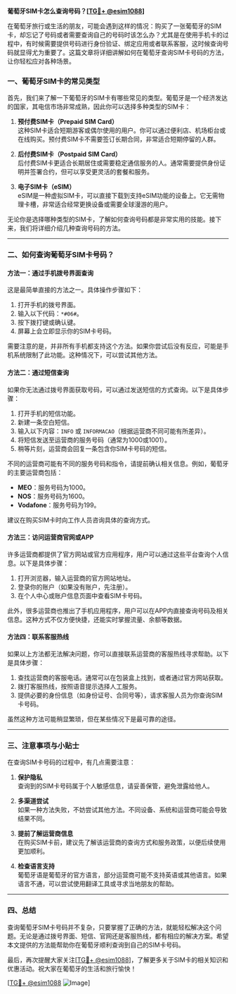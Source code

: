 **葡萄牙SIM卡怎么查询号码？[[TG💪+ @esim1088](https://t.me/s/esim1088)]**

在葡萄牙旅行或生活的朋友，可能会遇到这样的情况：购买了一张葡萄牙的SIM卡，却忘记了号码或者需要查询自己的号码时该怎么办？尤其是在使用手机卡的过程中，有时候需要提供号码进行身份验证、绑定应用或者联系客服，这时候查询号码就显得尤为重要了。这篇文章将详细讲解如何在葡萄牙查询SIM卡号码的方法，让你轻松应对各种场景。

### 一、葡萄牙SIM卡的常见类型

首先，我们来了解一下葡萄牙的SIM卡有哪些常见的类型。葡萄牙是一个经济发达的国家，其电信市场非常成熟，因此你可以选择多种类型的SIM卡：

1. **预付费SIM卡（Prepaid SIM Card）**  
   这种SIM卡适合短期游客或偶尔使用的用户。你可以通过便利店、机场柜台或在线购买。预付费SIM卡不需要签订长期合同，非常适合短期停留的人群。

2. **后付费SIM卡（Postpaid SIM Card）**  
   后付费SIM卡更适合长期居住或需要稳定通信服务的人。通常需要提供身份证明并签署合约，但可以享受更灵活的套餐和服务。

3. **电子SIM卡（eSIM）**  
   eSIM是一种虚拟SIM卡，可以直接下载到支持eSIM功能的设备上。它无需物理卡槽，非常适合经常更换设备或需要全球漫游的用户。

无论你是选择哪种类型的SIM卡，了解如何查询号码都是非常实用的技能。接下来，我们将详细介绍几种查询号码的方法。

---

### 二、如何查询葡萄牙SIM卡号码？

#### 方法一：通过手机拨号界面查询

这是最简单直接的方法之一。具体操作步骤如下：

1. 打开手机的拨号界面。
2. 输入以下代码：`*#06#`。
3. 按下拨打键或确认键。
4. 屏幕上会立即显示你的SIM卡号码。

需要注意的是，并非所有手机都支持这个方法。如果你尝试后没有反应，可能是手机系统限制了此功能。这种情况下，可以尝试其他方法。

#### 方法二：通过短信查询

如果你无法通过拨号界面获取号码，可以通过发送短信的方式查询。以下是具体步骤：

1. 打开手机的短信功能。
2. 新建一条空白短信。
3. 输入以下内容：`INFO` 或 `INFORMACAO`（根据运营商不同可能有所差异）。
4. 将短信发送至运营商的服务号码（通常为1000或1001）。
5. 稍等片刻，运营商会回复一条包含你SIM卡号码的短信。

不同的运营商可能有不同的服务号码和指令，请提前确认相关信息。例如，葡萄牙的主要运营商包括：

- **MEO**：服务号码为1000。
- **NOS**：服务号码为1600。
- **Vodafone**：服务号码为199。

建议在购买SIM卡时向工作人员咨询具体的查询方式。

#### 方法三：访问运营商官网或APP

许多运营商都提供了官方网站或官方应用程序，用户可以通过这些平台查询个人信息。以下是具体步骤：

1. 打开浏览器，输入运营商的官方网站地址。
2. 登录你的账户（如果没有账户，先注册）。
3. 在个人中心或账户信息页面中查看SIM卡号码。

此外，很多运营商也推出了手机应用程序，用户可以在APP内直接查询号码及相关信息。这种方式不仅方便快捷，还能实时掌握流量、余额等数据。

#### 方法四：联系客服热线

如果以上方法都无法解决问题，你可以直接联系运营商的客服热线寻求帮助。以下是具体步骤：

1. 查找运营商的客服电话。通常可以在包装盒上找到，或者通过官方网站获取。
2. 拨打客服热线，按照语音提示选择人工服务。
3. 提供必要的身份信息（如身份证号、合同号等），请求客服人员为你查询SIM卡号码。

虽然这种方法可能稍显繁琐，但在某些情况下是最可靠的途径。

---

### 三、注意事项与小贴士

在查询SIM卡号码的过程中，有几点需要注意：

1. **保护隐私**  
   查询到的SIM卡号码属于个人敏感信息，请妥善保管，避免泄露给他人。

2. **多渠道尝试**  
   如果一种方法失败，不妨尝试其他方法。不同设备、系统和运营商可能会导致结果不同。

3. **提前了解运营商信息**  
   在购买SIM卡前，建议先了解该运营商的查询方式和服务政策，以便后续使用更加顺利。

4. **检查语言支持**  
   葡萄牙语是葡萄牙的官方语言，部分运营商可能不支持英语或其他语言。如果语言不通，可以尝试使用翻译工具或寻求当地朋友的帮助。

---

### 四、总结

查询葡萄牙SIM卡号码并不复杂，只要掌握了正确的方法，就能轻松解决这个问题。无论是通过拨号界面、短信、官网还是客服热线，都有相应的解决方案。希望本文提供的方法能帮助你在葡萄牙顺利查询到自己的SIM卡号码。

最后，再次提醒大家关注[[TG💪+ @esim1088](https://t.me/s/esim1088)]，了解更多关于SIM卡的相关知识和优惠活动。祝大家在葡萄牙的生活和旅行愉快！

[[TG💪+ @esim1088](https://t.me/s/esim1088) ![Image](https://i.postimg.cc/4NQfJmqS/Snipaste-2025-05-13-00-14-12.png)]